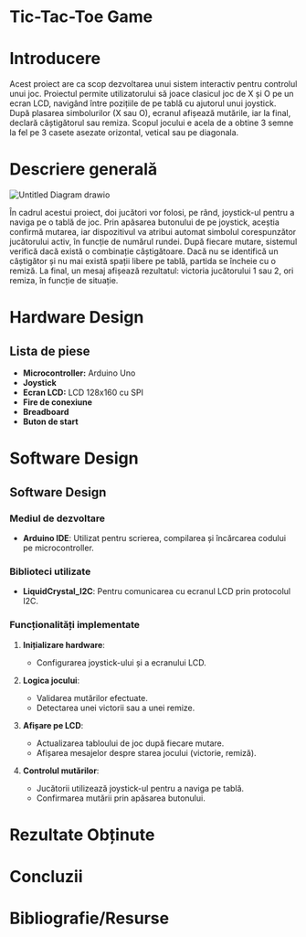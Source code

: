 # Tic-Tac-Toe Game

# Introducere

Acest proiect are ca scop dezvoltarea unui sistem interactiv pentru controlul unui joc.
Proiectul permite utilizatorului să joace clasicul joc de X și O pe un ecran LCD, navigând între pozițiile de pe tablă cu ajutorul unui joystick. După plasarea simbolurilor (X sau O), ecranul afișează mutările, iar la final, declară câștigătorul sau remiza. Scopul jocului e acela de a obtine 3 semne la fel pe 3 casete asezate orizontal, vetical sau pe diagonala.

# Descriere generală

![Untitled Diagram drawio](https://github.com/user-attachments/assets/ce33b2aa-4faa-4ba8-8934-0709f6315798)


În cadrul acestui proiect, doi jucători vor folosi, pe rând, joystick-ul pentru a naviga pe o tablă de joc. Prin apăsarea butonului de pe joystick, aceștia confirmă mutarea, iar dispozitivul va atribui automat simbolul corespunzător jucătorului activ, în funcție de numărul rundei. După fiecare mutare, sistemul verifică dacă există o combinație câștigătoare. Dacă nu se identifică un câștigător și nu mai există spații libere pe tablă, partida se încheie cu o remiză. La final, un mesaj afișează rezultatul: victoria jucătorului 1 sau 2, ori remiza, în funcție de situație.

# Hardware Design

## Lista de piese

- **Microcontroller:** Arduino Uno 
- **Joystick**
- **Ecran LCD:** LCD 128x160 cu SPI
- **Fire de conexiune** 
- **Breadboard**
- **Buton de start** 

# Software Design

## Software Design

### Mediul de dezvoltare
- **Arduino IDE**: Utilizat pentru scrierea, compilarea și încărcarea codului pe microcontroller.

### Biblioteci utilizate
- **LiquidCrystal_I2C**: Pentru comunicarea cu ecranul LCD prin protocolul I2C.

### Funcționalități implementate
1. **Inițializare hardware**:
   - Configurarea joystick-ului și a ecranului LCD.

2. **Logica jocului**:
   - Validarea mutărilor efectuate.
   - Detectarea unei victorii sau a unei remize.

3. **Afișare pe LCD**:
   - Actualizarea tabloului de joc după fiecare mutare.
   - Afișarea mesajelor despre starea jocului (victorie, remiză).

4. **Controlul mutărilor**:
   - Jucătorii utilizează joystick-ul pentru a naviga pe tablă.
   - Confirmarea mutării prin apăsarea butonului.
  
 # Rezultate Obținute

 # Concluzii

 # Bibliografie/Resurse



